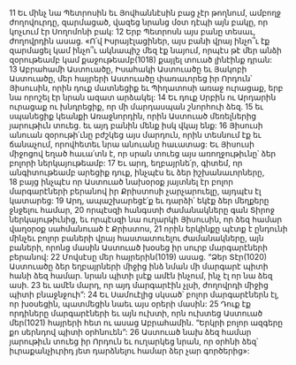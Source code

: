 11 Եւ մինչ նա Պետրոսին եւ Յովհաննէսին բաց չէր թողնում, ամբողջ ժողովուրդը, զարմացած, վազեց նրանց մօտ դէպի այն բակը, որ կոչւում էր Սողոմոնի բակ: 12 Երբ Պետրոսն այս բանը տեսաւ, ժողովրդին ասաց. «Ո՛վ Իսրայէլացիներ, այս բանի վրայ ինչո՞ւ էք զարմացել կամ ինչո՞ւ ակնապիշ մեզ էք նայում, որպէս թէ մեր անձի զօրութեամբ կամ քաջութեամբ(1018) քայլել տուած լինէինք դրան: 13 Աբրահամի Աստուածը, Իսահակի Աստուածը եւ Յակոբի Աստուածը, մեր հայրերի Աստուածը փառաւորեց իր Որդուն՝ Յիսուսին, որին դուք մատնեցիք եւ Պիղատոսի առաջ ուրացաք, երբ նա որոշել էր նրան ազատ արձակել: 14 Եւ դուք Սրբին ու Արդարին ուրացաք ու խնդրեցիք, որ մի մարդասպան շնորհուի ձեզ. 15 եւ սպանեցիք կեանքի Առաջնորդին, որին Աստուած մեռելներից յարութիւն տուեց. եւ այդ բանին մենք իսկ վկայ ենք: 16 Յիսուսի անուան զօրութի՛ւնը բժշկեց այս մարդուն, որին տեսնում էք եւ ճանաչում, որովհետեւ նրա անուանը հաւատաց: Եւ Յիսուսի միջոցով եղած հաւա՛տն է, որ սրան տուեց այս առողջութիւնը՝ ձեր բոլորի ներկայութեամբ: 17 Եւ արդ, եղբայրնե՛ր, գիտեմ, որ անգիտութեամբ արեցիք դուք, ինչպէս եւ ձեր իշխանաւորները, 18 բայց ինչպէս որ Աստուած նախօրօք յայտնել էր բոլոր մարգարէների բերանով իր Քրիստոսի չարչարուելը, այդպէս էլ կատարեց: 19 Արդ, ապաշխարեցէ՛ք եւ դարձի՛ եկէք ձեր մեղքերը ջնջելու համար, 20 որպէսզի հանգստի ժամանակները գան Տիրոջ ներկայութիւնից, եւ որպէսզի նա ուղարկի Յիսուսին, որ ձեզ համար վաղօրօք սահմանուած է Քրիստոս, 21 որին երկինքը պէտք է ընդունի մինչեւ բոլոր բաների վրայ հաստատուելու ժամանակները, այն բաների, որոնց մասին Աստուած խօսեց իր սուրբ մարգարէների բերանով:
22 Մովսէսը մեր հայրերին(1019) ասաց. “Ձեր Տէր(1020) Աստուածը ձեր եղբայրների միջից ինձ նման մի մարգարէ պիտի հանի ձեզ համար. նրան պիտի լսէք ամէն ինչում, ինչ էլ որ նա ձեզ ասի. 23 եւ ամէն մարդ, որ այդ մարգարէին չլսի, ժողովրդի միջից պիտի բնաջնջուի”: 24 Եւ Սամուէլից սկսած՝ բոլոր մարգարէներն էլ, որ խօսեցին, պատմեցին նաեւ այս օրերի մասին: 25 Դուք էք որդիները մարգարէների եւ այն ուխտի, որն ուխտեց Աստուած մեր(1021) հայրերի հետ ու ասաց Աբրահամին. “Երկրի բոլոր ազգերը քո սերնդով պիտի օրհնուեն”: 26 Աստուած նախ ձեզ համար յարութիւն տուեց իր Որդուն եւ ուղարկեց նրան, որ օրհնի ձեզ՝ իւրաքանչիւրիդ յետ դարձնելու համար ձեր չար գործերից»:
